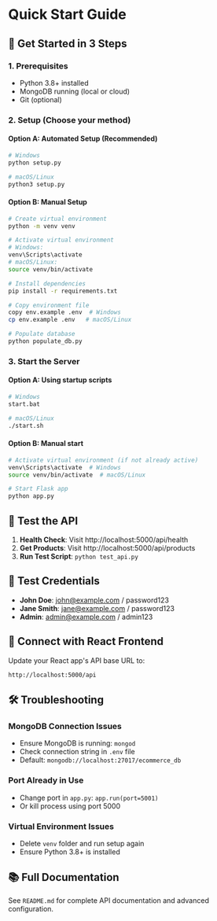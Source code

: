 # Quick Start Guide

## 🚀 Get Started in 3 Steps

### 1. Prerequisites
- Python 3.8+ installed
- MongoDB running (local or cloud)
- Git (optional)

### 2. Setup (Choose your method)

#### Option A: Automated Setup (Recommended)
```bash
# Windows
python setup.py

# macOS/Linux
python3 setup.py
```

#### Option B: Manual Setup
```bash
# Create virtual environment
python -m venv venv

# Activate virtual environment
# Windows:
venv\Scripts\activate
# macOS/Linux:
source venv/bin/activate

# Install dependencies
pip install -r requirements.txt

# Copy environment file
copy env.example .env  # Windows
cp env.example .env   # macOS/Linux

# Populate database
python populate_db.py
```

### 3. Start the Server

#### Option A: Using startup scripts
```bash
# Windows
start.bat

# macOS/Linux
./start.sh
```

#### Option B: Manual start
```bash
# Activate virtual environment (if not already active)
venv\Scripts\activate  # Windows
source venv/bin/activate  # macOS/Linux

# Start Flask app
python app.py
```

## 🧪 Test the API

1. **Health Check**: Visit http://localhost:5000/api/health
2. **Get Products**: Visit http://localhost:5000/api/products
3. **Run Test Script**: `python test_api.py`

## 🔑 Test Credentials

- **John Doe**: john@example.com / password123
- **Jane Smith**: jane@example.com / password123  
- **Admin**: admin@example.com / admin123

## 📱 Connect with React Frontend

Update your React app's API base URL to:
```
http://localhost:5000/api
```

## 🛠️ Troubleshooting

### MongoDB Connection Issues
- Ensure MongoDB is running: `mongod`
- Check connection string in `.env` file
- Default: `mongodb://localhost:27017/ecommerce_db`

### Port Already in Use
- Change port in `app.py`: `app.run(port=5001)`
- Or kill process using port 5000

### Virtual Environment Issues
- Delete `venv` folder and run setup again
- Ensure Python 3.8+ is installed

## 📚 Full Documentation

See `README.md` for complete API documentation and advanced configuration.

